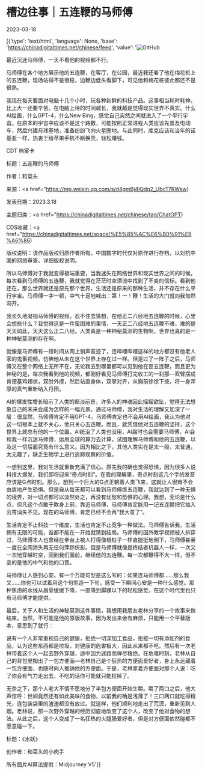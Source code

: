 # 槽边往事｜五连鞭的马师傅

2023-03-18

[{'type': 'text/html', 'language': None, 'base': 'https://chinadigitaltimes.net/chinese/feed', 'value': '![GitHub](https://chinadigitaltimes.net/chinese/files/2023/03/image-1679133905056.png)

最近沉迷马师傅，一天不看他的视频都不行。

马师傅在各个地方展示他的五连鞭，在客厅，在公园，最近我还看了他在梅花桩上的五连鞭，现场站得不是很稳，边鞭边低头看脚下，可见他和梅花桩彼此都还不是很熟。

我现在每天要面对电脑十几个小时，玩各种新鲜的科技产品。这事相当耗时耗神，比上大一还要辛苦。在电脑上待的时间越长，我就越是觉得现实世界不真实。什么AI绘画，什么GPT-4，什么New Bing，感觉自己突然之间就进入了一个平行宇宙。在原本的宇宙中应该不是这个路数，可能按照正常进程人类应该先普及电动车，然后兴建月球基地，准备纷纷飞向火星圈地。与此同时，库克应该和当年的诺基亚一样，热衷于给苹果手机不断换壳，轻松赚钱。



CDT 档案卡

标题：五连鞭的马师傅

作者：和菜头

来源：<a href="https://mp.weixin.qq.com/s/d4gmBj4iQdq2_UbcT7RWsw)

发表日期：2023.3.18

主题归类：<a href="https://chinadigitaltimes.net/chinese/tag/ChatGPT)

CDS收藏：<a href="https://chinadigitaltimes.net/space/%E5%85%AC%E6%B0%91%E9%A6%86)

版权说明：该作品版权归原作者所有。中国数字时代仅对原作进行存档，以对抗中国的网络审查。详细版权说明。





所以马师傅对于我就变得极端重要，当我迷失在网络世界和现实世界之间的时候，每次看到马师傅的五连鞭，我就觉得在茫茫时空漂流中找到了不变的信标。看到他还在，那么世界就还是原先那个世界，生活还是原来的那种生活，并不存在什么平行宇宙。马师傅一字一顿，中气十足地喊出：第！一！鞭！生活的大门就向我訇然洞开。

我长久地凝视马师傅的视频，忍不住去猜想，在他正二八经地五连鞭的时候，心里会想些什么？我觉得这是一件蛮困难的事情，一天正二八经地五连鞭不难，难的是天天如此，天天这么正二八经。人类真是一种神秘莫测的生物啊，世界也真的是一种神秘莫测的存在啊。

就像是马师傅有一段时间从网上销声匿迹了，连哔哩哔哩这样的地方都没有他老人家的鬼畜视频，仿佛他从未在这个世界上存在过一样。但是过了一阵子之后，马师傅又在整个网络上无所不在，无论我去到哪里都可以见到他在耍五连鞭，而且更为神秘的是，每次我看到他的视频，都刚好看见马师傅打完收工的一刹那&#8212;双臂摆成肯德基鸡翅状，双肘外撑，然后站直身体，双掌对齐，从胸前徐徐下按，将一身浑厚的真气重新纳入丹田。

AI的爆发性增长暗示了人类的黯淡前景，许多人的神魂因此摇摇欲坠，觉得无法想象自己的未来会成为怎样的一幅光景。通过马师傅，我对生活的理解又加深了一层：很显然，马师傅肯定不用GPT-4，马师傅肯定也不会用AI绘画，我认为他对这一切根本上就不关心，他只关心五连鞭。而且，就凭借他对五连鞭的坚持，这个世界上就总有他的一个位置。AI统治了人类也没用，AI届时也会需要马师傅，AI会和我一样沉迷马师傅，运用全球的算力去计算，试图理解马师傅和他的五连鞭，以及这一切后面究竟有什么意义。因为相比之下，其他人类实在是太一般，太普通，太无趣了，缺乏生物学上进行追踪观察的价值。

一想到这里，我对生活就重新充满了信心。原先我的确也觉得恐惧，因为很多人说科技大爆发，我们即将迎来“奇点时刻”。在我的理解里，奇点时刻这几个字的发音应该是G点时刻。那么，想到一个巨大的G点正朝着人类飞来，这就让人很难不会由衷地产生恐惧。但是自从每天都可以看到马师傅练五连鞭，我就达到了一种无惧的境界，对一切点都可以淡然处之，再没有忧愁和恐惧的心理。我想，无论是什么点，但凡这个点敢于欺身上前，靠近马师傅，马师傅肯定能用一记五连鞭把它抽入云霄消失不见。现在的马师傅，肯定已经不会再“我大意了”。

生活肯定不止科技一个维度，生活也肯定不止竞争一种做法。马师傅告诉我，生活拥有无限的可能，谁都不能在一开始就猜到结局。马师傅的国外教学视频被人拆穿过，马师傅本人也曾经在拳台上被人打得像根桩子一样直挺挺地倒下，马师傅甚至一度在全网消失再无任何萍踪侠影。但是马师傅就像是终结者机器人一样，一次又一次地穿越时空，回到我们面前，继续他的五连鞭。每一次都鞭得不大一样，但不变的是他的中气和他的口音。

马师傅让人感到心安。有一个万能句型是这么写的：如果连马师傅都&#8230;&#8230;那么我又&#8230;&#8230;你也可以试着用这个句型造一下句，感受一下瞬间心安是一种什么感觉。那种焦虑的水线从眉骨缓缓下降，一直降到脚踝以下的轻松感觉，在这个时代里也只有马师傅才能提供。

最后，关于人和生活的神秘莫测这件事情，我想用我朋友老林分享的一个故事来做结束。当然，不可能是他的原版故事，因为发出来会有麻烦，只能用一个平替版本，意思到了就行：

说有一个人非常重视自己的健康，拒绝一切深加工食品，拒接一切有添加剂的食品，认为这些东西都是垃圾，对健康的危害极大，因此从来都不吃。然后有一次老林带着这个人一起去野外穿越，途中因为迷路而弹尽粮绝。在危难时刻，老林从自己的背包里掏出了一包方便面&#8212;老林自己是个狂热的方便面爱好者，身上永远藏着一包方便面，也随时向人推销他的方便面。于是，老林拿着方便面对那个人说：吃了你会有气力走出去，不吃的话你可能就只能挂掉了。

无奈之下，那个人老大不情不愿地分了半包方便面开始生嚼。嚼了两口之后，他大声惊呼：世间竟然还有如此美味的食物，以前我的确是浅薄了！三口两口就吃得精光，连包装袋里的渣渣都没有放过。就这样，他们顺利地走出了荒漠，重新见到人烟。老林说，那一次野外穿越的经历彻底地改变了这个人，改变了他对食物的想法。从此之后，这个人变成了一名狂热的火腿肠爱好者，但是对方便面依然碰都不愿意碰一下。

标题：《水妖》

创作者：和菜头的小肉手

所有图片AI算法提供：Midjourney V5'}]